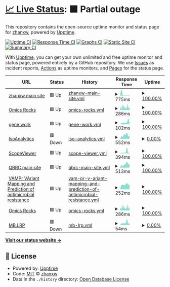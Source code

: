 # [📈 Live Status](https://demo.upptime.js.org): <!--live status--> **🟧 Partial outage**

This repository contains the open-source uptime monitor and status page for [zhanxw](http://zhanxw.com), powered by [Upptime](https://github.com/upptime/upptime).

[![Uptime CI](https://github.com/koj-co/upptime/workflows/Uptime%20CI/badge.svg)](https://github.com/koj-co/upptime/actions?query=workflow%3A%22Uptime+CI%22)
[![Response Time CI](https://github.com/koj-co/upptime/workflows/Response%20Time%20CI/badge.svg)](https://github.com/koj-co/upptime/actions?query=workflow%3A%22Response+Time+CI%22)
[![Graphs CI](https://github.com/koj-co/upptime/workflows/Graphs%20CI/badge.svg)](https://github.com/koj-co/upptime/actions?query=workflow%3A%22Graphs+CI%22)
[![Static Site CI](https://github.com/koj-co/upptime/workflows/Static%20Site%20CI/badge.svg)](https://github.com/koj-co/upptime/actions?query=workflow%3A%22Static+Site+CI%22)
[![Summary CI](https://github.com/koj-co/upptime/workflows/Summary%20CI/badge.svg)](https://github.com/koj-co/upptime/actions?query=workflow%3A%22Summary+CI%22)

With [Upptime](https://upptime.js.org), you can get your own unlimited and free uptime monitor and status page, powered entirely by a GitHub repository. We use [Issues](https://github.com/zhanxw/upptime/issues) as incident reports, [Actions](https://github.com/zhanxw/upptime/actions) as uptime monitors, and [Pages](https://demo.upptime.js.org) for the status page.

<!--start: status pages-->
<!-- This summary is generated by Upptime (https://github.com/upptime/upptime) -->
<!-- Do not edit this manually, your changes will be overwritten -->
<!-- prettier-ignore -->
| URL | Status | History | Response Time | Uptime |
| --- | ------ | ------- | ------------- | ------ |
| <img alt="" src="https://icons.duckduckgo.com/ip3/zhanxw.com.ico" height="13"> [zhanxw main site](https://zhanxw.com) | 🟩 Up | [zhanxw-main-site.yml](https://github.com/zhanxw/upptime/commits/HEAD/history/zhanxw-main-site.yml) | <details><summary><img alt="Response time graph" src="./graphs/zhanxw-main-site/response-time-week.png" height="20"> 775ms</summary><br><a href="https://zhanxw.github.io/upptime/history/zhanxw-main-site"><img alt="Response time 220" src="https://img.shields.io/endpoint?url=https%3A%2F%2Fraw.githubusercontent.com%2Fzhanxw%2Fupptime%2FHEAD%2Fapi%2Fzhanxw-main-site%2Fresponse-time.json"></a><br><a href="https://zhanxw.github.io/upptime/history/zhanxw-main-site"><img alt="24-hour response time 182" src="https://img.shields.io/endpoint?url=https%3A%2F%2Fraw.githubusercontent.com%2Fzhanxw%2Fupptime%2FHEAD%2Fapi%2Fzhanxw-main-site%2Fresponse-time-day.json"></a><br><a href="https://zhanxw.github.io/upptime/history/zhanxw-main-site"><img alt="7-day response time 775" src="https://img.shields.io/endpoint?url=https%3A%2F%2Fraw.githubusercontent.com%2Fzhanxw%2Fupptime%2FHEAD%2Fapi%2Fzhanxw-main-site%2Fresponse-time-week.json"></a><br><a href="https://zhanxw.github.io/upptime/history/zhanxw-main-site"><img alt="30-day response time 343" src="https://img.shields.io/endpoint?url=https%3A%2F%2Fraw.githubusercontent.com%2Fzhanxw%2Fupptime%2FHEAD%2Fapi%2Fzhanxw-main-site%2Fresponse-time-month.json"></a><br><a href="https://zhanxw.github.io/upptime/history/zhanxw-main-site"><img alt="1-year response time 224" src="https://img.shields.io/endpoint?url=https%3A%2F%2Fraw.githubusercontent.com%2Fzhanxw%2Fupptime%2FHEAD%2Fapi%2Fzhanxw-main-site%2Fresponse-time-year.json"></a></details> | <details><summary><a href="https://zhanxw.github.io/upptime/history/zhanxw-main-site">100.00%</a></summary><a href="https://zhanxw.github.io/upptime/history/zhanxw-main-site"><img alt="All-time uptime 99.94%" src="https://img.shields.io/endpoint?url=https%3A%2F%2Fraw.githubusercontent.com%2Fzhanxw%2Fupptime%2FHEAD%2Fapi%2Fzhanxw-main-site%2Fuptime.json"></a><br><a href="https://zhanxw.github.io/upptime/history/zhanxw-main-site"><img alt="24-hour uptime 100.00%" src="https://img.shields.io/endpoint?url=https%3A%2F%2Fraw.githubusercontent.com%2Fzhanxw%2Fupptime%2FHEAD%2Fapi%2Fzhanxw-main-site%2Fuptime-day.json"></a><br><a href="https://zhanxw.github.io/upptime/history/zhanxw-main-site"><img alt="7-day uptime 100.00%" src="https://img.shields.io/endpoint?url=https%3A%2F%2Fraw.githubusercontent.com%2Fzhanxw%2Fupptime%2FHEAD%2Fapi%2Fzhanxw-main-site%2Fuptime-week.json"></a><br><a href="https://zhanxw.github.io/upptime/history/zhanxw-main-site"><img alt="30-day uptime 100.00%" src="https://img.shields.io/endpoint?url=https%3A%2F%2Fraw.githubusercontent.com%2Fzhanxw%2Fupptime%2FHEAD%2Fapi%2Fzhanxw-main-site%2Fuptime-month.json"></a><br><a href="https://zhanxw.github.io/upptime/history/zhanxw-main-site"><img alt="1-year uptime 99.97%" src="https://img.shields.io/endpoint?url=https%3A%2F%2Fraw.githubusercontent.com%2Fzhanxw%2Fupptime%2FHEAD%2Fapi%2Fzhanxw-main-site%2Fuptime-year.json"></a></details>
| <img alt="" src="https://icons.duckduckgo.com/ip3/omics.rocks.ico" height="13"> [Omics Rocks](https://omics.rocks) | 🟩 Up | [omics-rocks.yml](https://github.com/zhanxw/upptime/commits/HEAD/history/omics-rocks.yml) | <details><summary><img alt="Response time graph" src="./graphs/omics-rocks/response-time-week.png" height="20"> 286ms</summary><br><a href="https://zhanxw.github.io/upptime/history/omics-rocks"><img alt="Response time 310" src="https://img.shields.io/endpoint?url=https%3A%2F%2Fraw.githubusercontent.com%2Fzhanxw%2Fupptime%2FHEAD%2Fapi%2Fomics-rocks%2Fresponse-time.json"></a><br><a href="https://zhanxw.github.io/upptime/history/omics-rocks"><img alt="24-hour response time 242" src="https://img.shields.io/endpoint?url=https%3A%2F%2Fraw.githubusercontent.com%2Fzhanxw%2Fupptime%2FHEAD%2Fapi%2Fomics-rocks%2Fresponse-time-day.json"></a><br><a href="https://zhanxw.github.io/upptime/history/omics-rocks"><img alt="7-day response time 286" src="https://img.shields.io/endpoint?url=https%3A%2F%2Fraw.githubusercontent.com%2Fzhanxw%2Fupptime%2FHEAD%2Fapi%2Fomics-rocks%2Fresponse-time-week.json"></a><br><a href="https://zhanxw.github.io/upptime/history/omics-rocks"><img alt="30-day response time 451" src="https://img.shields.io/endpoint?url=https%3A%2F%2Fraw.githubusercontent.com%2Fzhanxw%2Fupptime%2FHEAD%2Fapi%2Fomics-rocks%2Fresponse-time-month.json"></a><br><a href="https://zhanxw.github.io/upptime/history/omics-rocks"><img alt="1-year response time 318" src="https://img.shields.io/endpoint?url=https%3A%2F%2Fraw.githubusercontent.com%2Fzhanxw%2Fupptime%2FHEAD%2Fapi%2Fomics-rocks%2Fresponse-time-year.json"></a></details> | <details><summary><a href="https://zhanxw.github.io/upptime/history/omics-rocks">100.00%</a></summary><a href="https://zhanxw.github.io/upptime/history/omics-rocks"><img alt="All-time uptime 99.97%" src="https://img.shields.io/endpoint?url=https%3A%2F%2Fraw.githubusercontent.com%2Fzhanxw%2Fupptime%2FHEAD%2Fapi%2Fomics-rocks%2Fuptime.json"></a><br><a href="https://zhanxw.github.io/upptime/history/omics-rocks"><img alt="24-hour uptime 100.00%" src="https://img.shields.io/endpoint?url=https%3A%2F%2Fraw.githubusercontent.com%2Fzhanxw%2Fupptime%2FHEAD%2Fapi%2Fomics-rocks%2Fuptime-day.json"></a><br><a href="https://zhanxw.github.io/upptime/history/omics-rocks"><img alt="7-day uptime 100.00%" src="https://img.shields.io/endpoint?url=https%3A%2F%2Fraw.githubusercontent.com%2Fzhanxw%2Fupptime%2FHEAD%2Fapi%2Fomics-rocks%2Fuptime-week.json"></a><br><a href="https://zhanxw.github.io/upptime/history/omics-rocks"><img alt="30-day uptime 100.00%" src="https://img.shields.io/endpoint?url=https%3A%2F%2Fraw.githubusercontent.com%2Fzhanxw%2Fupptime%2FHEAD%2Fapi%2Fomics-rocks%2Fuptime-month.json"></a><br><a href="https://zhanxw.github.io/upptime/history/omics-rocks"><img alt="1-year uptime 99.99%" src="https://img.shields.io/endpoint?url=https%3A%2F%2Fraw.githubusercontent.com%2Fzhanxw%2Fupptime%2FHEAD%2Fapi%2Fomics-rocks%2Fuptime-year.json"></a></details>
| <img alt="" src="https://icons.duckduckgo.com/ip3/gene.work.ico" height="13"> [gene work](https://gene.work) | 🟩 Up | [gene-work.yml](https://github.com/zhanxw/upptime/commits/HEAD/history/gene-work.yml) | <details><summary><img alt="Response time graph" src="./graphs/gene-work/response-time-week.png" height="20"> 102ms</summary><br><a href="https://zhanxw.github.io/upptime/history/gene-work"><img alt="Response time 204" src="https://img.shields.io/endpoint?url=https%3A%2F%2Fraw.githubusercontent.com%2Fzhanxw%2Fupptime%2FHEAD%2Fapi%2Fgene-work%2Fresponse-time.json"></a><br><a href="https://zhanxw.github.io/upptime/history/gene-work"><img alt="24-hour response time 51" src="https://img.shields.io/endpoint?url=https%3A%2F%2Fraw.githubusercontent.com%2Fzhanxw%2Fupptime%2FHEAD%2Fapi%2Fgene-work%2Fresponse-time-day.json"></a><br><a href="https://zhanxw.github.io/upptime/history/gene-work"><img alt="7-day response time 102" src="https://img.shields.io/endpoint?url=https%3A%2F%2Fraw.githubusercontent.com%2Fzhanxw%2Fupptime%2FHEAD%2Fapi%2Fgene-work%2Fresponse-time-week.json"></a><br><a href="https://zhanxw.github.io/upptime/history/gene-work"><img alt="30-day response time 165" src="https://img.shields.io/endpoint?url=https%3A%2F%2Fraw.githubusercontent.com%2Fzhanxw%2Fupptime%2FHEAD%2Fapi%2Fgene-work%2Fresponse-time-month.json"></a><br><a href="https://zhanxw.github.io/upptime/history/gene-work"><img alt="1-year response time 196" src="https://img.shields.io/endpoint?url=https%3A%2F%2Fraw.githubusercontent.com%2Fzhanxw%2Fupptime%2FHEAD%2Fapi%2Fgene-work%2Fresponse-time-year.json"></a></details> | <details><summary><a href="https://zhanxw.github.io/upptime/history/gene-work">100.00%</a></summary><a href="https://zhanxw.github.io/upptime/history/gene-work"><img alt="All-time uptime 81.83%" src="https://img.shields.io/endpoint?url=https%3A%2F%2Fraw.githubusercontent.com%2Fzhanxw%2Fupptime%2FHEAD%2Fapi%2Fgene-work%2Fuptime.json"></a><br><a href="https://zhanxw.github.io/upptime/history/gene-work"><img alt="24-hour uptime 100.00%" src="https://img.shields.io/endpoint?url=https%3A%2F%2Fraw.githubusercontent.com%2Fzhanxw%2Fupptime%2FHEAD%2Fapi%2Fgene-work%2Fuptime-day.json"></a><br><a href="https://zhanxw.github.io/upptime/history/gene-work"><img alt="7-day uptime 100.00%" src="https://img.shields.io/endpoint?url=https%3A%2F%2Fraw.githubusercontent.com%2Fzhanxw%2Fupptime%2FHEAD%2Fapi%2Fgene-work%2Fuptime-week.json"></a><br><a href="https://zhanxw.github.io/upptime/history/gene-work"><img alt="30-day uptime 100.00%" src="https://img.shields.io/endpoint?url=https%3A%2F%2Fraw.githubusercontent.com%2Fzhanxw%2Fupptime%2FHEAD%2Fapi%2Fgene-work%2Fuptime-month.json"></a><br><a href="https://zhanxw.github.io/upptime/history/gene-work"><img alt="1-year uptime 100.00%" src="https://img.shields.io/endpoint?url=https%3A%2F%2Fraw.githubusercontent.com%2Fzhanxw%2Fupptime%2FHEAD%2Fapi%2Fgene-work%2Fuptime-year.json"></a></details>
| <img alt="" src="https://icons.duckduckgo.com/ip3/cdc.biohpc.swmed.edu.ico" height="13"> [IsoAnalytics](https://cdc.biohpc.swmed.edu/isoplexis/) | 🟥 Down | [iso-analytics.yml](https://github.com/zhanxw/upptime/commits/HEAD/history/iso-analytics.yml) | <details><summary><img alt="Response time graph" src="./graphs/iso-analytics/response-time-week.png" height="20"> 552ms</summary><br><a href="https://zhanxw.github.io/upptime/history/iso-analytics"><img alt="Response time 366" src="https://img.shields.io/endpoint?url=https%3A%2F%2Fraw.githubusercontent.com%2Fzhanxw%2Fupptime%2FHEAD%2Fapi%2Fiso-analytics%2Fresponse-time.json"></a><br><a href="https://zhanxw.github.io/upptime/history/iso-analytics"><img alt="24-hour response time 487" src="https://img.shields.io/endpoint?url=https%3A%2F%2Fraw.githubusercontent.com%2Fzhanxw%2Fupptime%2FHEAD%2Fapi%2Fiso-analytics%2Fresponse-time-day.json"></a><br><a href="https://zhanxw.github.io/upptime/history/iso-analytics"><img alt="7-day response time 552" src="https://img.shields.io/endpoint?url=https%3A%2F%2Fraw.githubusercontent.com%2Fzhanxw%2Fupptime%2FHEAD%2Fapi%2Fiso-analytics%2Fresponse-time-week.json"></a><br><a href="https://zhanxw.github.io/upptime/history/iso-analytics"><img alt="30-day response time 414" src="https://img.shields.io/endpoint?url=https%3A%2F%2Fraw.githubusercontent.com%2Fzhanxw%2Fupptime%2FHEAD%2Fapi%2Fiso-analytics%2Fresponse-time-month.json"></a><br><a href="https://zhanxw.github.io/upptime/history/iso-analytics"><img alt="1-year response time 390" src="https://img.shields.io/endpoint?url=https%3A%2F%2Fraw.githubusercontent.com%2Fzhanxw%2Fupptime%2FHEAD%2Fapi%2Fiso-analytics%2Fresponse-time-year.json"></a></details> | <details><summary><a href="https://zhanxw.github.io/upptime/history/iso-analytics">0.00%</a></summary><a href="https://zhanxw.github.io/upptime/history/iso-analytics"><img alt="All-time uptime 80.22%" src="https://img.shields.io/endpoint?url=https%3A%2F%2Fraw.githubusercontent.com%2Fzhanxw%2Fupptime%2FHEAD%2Fapi%2Fiso-analytics%2Fuptime.json"></a><br><a href="https://zhanxw.github.io/upptime/history/iso-analytics"><img alt="24-hour uptime 0.00%" src="https://img.shields.io/endpoint?url=https%3A%2F%2Fraw.githubusercontent.com%2Fzhanxw%2Fupptime%2FHEAD%2Fapi%2Fiso-analytics%2Fuptime-day.json"></a><br><a href="https://zhanxw.github.io/upptime/history/iso-analytics"><img alt="7-day uptime 0.00%" src="https://img.shields.io/endpoint?url=https%3A%2F%2Fraw.githubusercontent.com%2Fzhanxw%2Fupptime%2FHEAD%2Fapi%2Fiso-analytics%2Fuptime-week.json"></a><br><a href="https://zhanxw.github.io/upptime/history/iso-analytics"><img alt="30-day uptime 0.00%" src="https://img.shields.io/endpoint?url=https%3A%2F%2Fraw.githubusercontent.com%2Fzhanxw%2Fupptime%2FHEAD%2Fapi%2Fiso-analytics%2Fuptime-month.json"></a><br><a href="https://zhanxw.github.io/upptime/history/iso-analytics"><img alt="1-year uptime 71.05%" src="https://img.shields.io/endpoint?url=https%3A%2F%2Fraw.githubusercontent.com%2Fzhanxw%2Fupptime%2FHEAD%2Fapi%2Fiso-analytics%2Fuptime-year.json"></a></details>
| <img alt="" src="https://icons.duckduckgo.com/ip3/cdc.biohpc.swmed.edu.ico" height="13"> [ScopeViewer](https://cdc.biohpc.swmed.edu/scopeviewer/) | 🟩 Up | [scope-viewer.yml](https://github.com/zhanxw/upptime/commits/HEAD/history/scope-viewer.yml) | <details><summary><img alt="Response time graph" src="./graphs/scope-viewer/response-time-week.png" height="20"> 394ms</summary><br><a href="https://zhanxw.github.io/upptime/history/scope-viewer"><img alt="Response time 52" src="https://img.shields.io/endpoint?url=https%3A%2F%2Fraw.githubusercontent.com%2Fzhanxw%2Fupptime%2FHEAD%2Fapi%2Fscope-viewer%2Fresponse-time.json"></a><br><a href="https://zhanxw.github.io/upptime/history/scope-viewer"><img alt="24-hour response time 184" src="https://img.shields.io/endpoint?url=https%3A%2F%2Fraw.githubusercontent.com%2Fzhanxw%2Fupptime%2FHEAD%2Fapi%2Fscope-viewer%2Fresponse-time-day.json"></a><br><a href="https://zhanxw.github.io/upptime/history/scope-viewer"><img alt="7-day response time 394" src="https://img.shields.io/endpoint?url=https%3A%2F%2Fraw.githubusercontent.com%2Fzhanxw%2Fupptime%2FHEAD%2Fapi%2Fscope-viewer%2Fresponse-time-week.json"></a><br><a href="https://zhanxw.github.io/upptime/history/scope-viewer"><img alt="30-day response time 237" src="https://img.shields.io/endpoint?url=https%3A%2F%2Fraw.githubusercontent.com%2Fzhanxw%2Fupptime%2FHEAD%2Fapi%2Fscope-viewer%2Fresponse-time-month.json"></a><br><a href="https://zhanxw.github.io/upptime/history/scope-viewer"><img alt="1-year response time 61" src="https://img.shields.io/endpoint?url=https%3A%2F%2Fraw.githubusercontent.com%2Fzhanxw%2Fupptime%2FHEAD%2Fapi%2Fscope-viewer%2Fresponse-time-year.json"></a></details> | <details><summary><a href="https://zhanxw.github.io/upptime/history/scope-viewer">100.00%</a></summary><a href="https://zhanxw.github.io/upptime/history/scope-viewer"><img alt="All-time uptime 88.39%" src="https://img.shields.io/endpoint?url=https%3A%2F%2Fraw.githubusercontent.com%2Fzhanxw%2Fupptime%2FHEAD%2Fapi%2Fscope-viewer%2Fuptime.json"></a><br><a href="https://zhanxw.github.io/upptime/history/scope-viewer"><img alt="24-hour uptime 100.00%" src="https://img.shields.io/endpoint?url=https%3A%2F%2Fraw.githubusercontent.com%2Fzhanxw%2Fupptime%2FHEAD%2Fapi%2Fscope-viewer%2Fuptime-day.json"></a><br><a href="https://zhanxw.github.io/upptime/history/scope-viewer"><img alt="7-day uptime 100.00%" src="https://img.shields.io/endpoint?url=https%3A%2F%2Fraw.githubusercontent.com%2Fzhanxw%2Fupptime%2FHEAD%2Fapi%2Fscope-viewer%2Fuptime-week.json"></a><br><a href="https://zhanxw.github.io/upptime/history/scope-viewer"><img alt="30-day uptime 100.00%" src="https://img.shields.io/endpoint?url=https%3A%2F%2Fraw.githubusercontent.com%2Fzhanxw%2Fupptime%2FHEAD%2Fapi%2Fscope-viewer%2Fuptime-month.json"></a><br><a href="https://zhanxw.github.io/upptime/history/scope-viewer"><img alt="1-year uptime 79.41%" src="https://img.shields.io/endpoint?url=https%3A%2F%2Fraw.githubusercontent.com%2Fzhanxw%2Fupptime%2FHEAD%2Fapi%2Fscope-viewer%2Fuptime-year.json"></a></details>
| <img alt="" src="https://icons.duckduckgo.com/ip3/qbrc.swmed.edu.ico" height="13"> [QBRC main site](https://qbrc.swmed.edu) | 🟩 Up | [qbrc-main-site.yml](https://github.com/zhanxw/upptime/commits/HEAD/history/qbrc-main-site.yml) | <details><summary><img alt="Response time graph" src="./graphs/qbrc-main-site/response-time-week.png" height="20"> 513ms</summary><br><a href="https://zhanxw.github.io/upptime/history/qbrc-main-site"><img alt="Response time 344" src="https://img.shields.io/endpoint?url=https%3A%2F%2Fraw.githubusercontent.com%2Fzhanxw%2Fupptime%2FHEAD%2Fapi%2Fqbrc-main-site%2Fresponse-time.json"></a><br><a href="https://zhanxw.github.io/upptime/history/qbrc-main-site"><img alt="24-hour response time 438" src="https://img.shields.io/endpoint?url=https%3A%2F%2Fraw.githubusercontent.com%2Fzhanxw%2Fupptime%2FHEAD%2Fapi%2Fqbrc-main-site%2Fresponse-time-day.json"></a><br><a href="https://zhanxw.github.io/upptime/history/qbrc-main-site"><img alt="7-day response time 513" src="https://img.shields.io/endpoint?url=https%3A%2F%2Fraw.githubusercontent.com%2Fzhanxw%2Fupptime%2FHEAD%2Fapi%2Fqbrc-main-site%2Fresponse-time-week.json"></a><br><a href="https://zhanxw.github.io/upptime/history/qbrc-main-site"><img alt="30-day response time 384" src="https://img.shields.io/endpoint?url=https%3A%2F%2Fraw.githubusercontent.com%2Fzhanxw%2Fupptime%2FHEAD%2Fapi%2Fqbrc-main-site%2Fresponse-time-month.json"></a><br><a href="https://zhanxw.github.io/upptime/history/qbrc-main-site"><img alt="1-year response time 354" src="https://img.shields.io/endpoint?url=https%3A%2F%2Fraw.githubusercontent.com%2Fzhanxw%2Fupptime%2FHEAD%2Fapi%2Fqbrc-main-site%2Fresponse-time-year.json"></a></details> | <details><summary><a href="https://zhanxw.github.io/upptime/history/qbrc-main-site">100.00%</a></summary><a href="https://zhanxw.github.io/upptime/history/qbrc-main-site"><img alt="All-time uptime 99.40%" src="https://img.shields.io/endpoint?url=https%3A%2F%2Fraw.githubusercontent.com%2Fzhanxw%2Fupptime%2FHEAD%2Fapi%2Fqbrc-main-site%2Fuptime.json"></a><br><a href="https://zhanxw.github.io/upptime/history/qbrc-main-site"><img alt="24-hour uptime 100.00%" src="https://img.shields.io/endpoint?url=https%3A%2F%2Fraw.githubusercontent.com%2Fzhanxw%2Fupptime%2FHEAD%2Fapi%2Fqbrc-main-site%2Fuptime-day.json"></a><br><a href="https://zhanxw.github.io/upptime/history/qbrc-main-site"><img alt="7-day uptime 100.00%" src="https://img.shields.io/endpoint?url=https%3A%2F%2Fraw.githubusercontent.com%2Fzhanxw%2Fupptime%2FHEAD%2Fapi%2Fqbrc-main-site%2Fuptime-week.json"></a><br><a href="https://zhanxw.github.io/upptime/history/qbrc-main-site"><img alt="30-day uptime 100.00%" src="https://img.shields.io/endpoint?url=https%3A%2F%2Fraw.githubusercontent.com%2Fzhanxw%2Fupptime%2FHEAD%2Fapi%2Fqbrc-main-site%2Fuptime-month.json"></a><br><a href="https://zhanxw.github.io/upptime/history/qbrc-main-site"><img alt="1-year uptime 99.72%" src="https://img.shields.io/endpoint?url=https%3A%2F%2Fraw.githubusercontent.com%2Fzhanxw%2Fupptime%2FHEAD%2Fapi%2Fqbrc-main-site%2Fuptime-year.json"></a></details>
| <img alt="" src="https://icons.duckduckgo.com/ip3/cdc.biohpc.swmed.edu.ico" height="13"> [VAMPr VAriant Mapping and Prediction of antimicrobial resistance](https://cdc.biohpc.swmed.edu/VAMPr/VAMPr.cgi) | 🟩 Up | [vam-pr-v-ariant-mapping-and-prediction-of-antimicrobial-resistance.yml](https://github.com/zhanxw/upptime/commits/HEAD/history/vam-pr-v-ariant-mapping-and-prediction-of-antimicrobial-resistance.yml) | <details><summary><img alt="Response time graph" src="./graphs/vam-pr-v-ariant-mapping-and-prediction-of-antimicrobial-resistance/response-time-week.png" height="20"> 252ms</summary><br><a href="https://zhanxw.github.io/upptime/history/vam-pr-v-ariant-mapping-and-prediction-of-antimicrobial-resistance"><img alt="Response time 226" src="https://img.shields.io/endpoint?url=https%3A%2F%2Fraw.githubusercontent.com%2Fzhanxw%2Fupptime%2FHEAD%2Fapi%2Fvam-pr-v-ariant-mapping-and-prediction-of-antimicrobial-resistance%2Fresponse-time.json"></a><br><a href="https://zhanxw.github.io/upptime/history/vam-pr-v-ariant-mapping-and-prediction-of-antimicrobial-resistance"><img alt="24-hour response time 254" src="https://img.shields.io/endpoint?url=https%3A%2F%2Fraw.githubusercontent.com%2Fzhanxw%2Fupptime%2FHEAD%2Fapi%2Fvam-pr-v-ariant-mapping-and-prediction-of-antimicrobial-resistance%2Fresponse-time-day.json"></a><br><a href="https://zhanxw.github.io/upptime/history/vam-pr-v-ariant-mapping-and-prediction-of-antimicrobial-resistance"><img alt="7-day response time 252" src="https://img.shields.io/endpoint?url=https%3A%2F%2Fraw.githubusercontent.com%2Fzhanxw%2Fupptime%2FHEAD%2Fapi%2Fvam-pr-v-ariant-mapping-and-prediction-of-antimicrobial-resistance%2Fresponse-time-week.json"></a><br><a href="https://zhanxw.github.io/upptime/history/vam-pr-v-ariant-mapping-and-prediction-of-antimicrobial-resistance"><img alt="30-day response time 230" src="https://img.shields.io/endpoint?url=https%3A%2F%2Fraw.githubusercontent.com%2Fzhanxw%2Fupptime%2FHEAD%2Fapi%2Fvam-pr-v-ariant-mapping-and-prediction-of-antimicrobial-resistance%2Fresponse-time-month.json"></a><br><a href="https://zhanxw.github.io/upptime/history/vam-pr-v-ariant-mapping-and-prediction-of-antimicrobial-resistance"><img alt="1-year response time 230" src="https://img.shields.io/endpoint?url=https%3A%2F%2Fraw.githubusercontent.com%2Fzhanxw%2Fupptime%2FHEAD%2Fapi%2Fvam-pr-v-ariant-mapping-and-prediction-of-antimicrobial-resistance%2Fresponse-time-year.json"></a></details> | <details><summary><a href="https://zhanxw.github.io/upptime/history/vam-pr-v-ariant-mapping-and-prediction-of-antimicrobial-resistance">100.00%</a></summary><a href="https://zhanxw.github.io/upptime/history/vam-pr-v-ariant-mapping-and-prediction-of-antimicrobial-resistance"><img alt="All-time uptime 100.00%" src="https://img.shields.io/endpoint?url=https%3A%2F%2Fraw.githubusercontent.com%2Fzhanxw%2Fupptime%2FHEAD%2Fapi%2Fvam-pr-v-ariant-mapping-and-prediction-of-antimicrobial-resistance%2Fuptime.json"></a><br><a href="https://zhanxw.github.io/upptime/history/vam-pr-v-ariant-mapping-and-prediction-of-antimicrobial-resistance"><img alt="24-hour uptime 100.00%" src="https://img.shields.io/endpoint?url=https%3A%2F%2Fraw.githubusercontent.com%2Fzhanxw%2Fupptime%2FHEAD%2Fapi%2Fvam-pr-v-ariant-mapping-and-prediction-of-antimicrobial-resistance%2Fuptime-day.json"></a><br><a href="https://zhanxw.github.io/upptime/history/vam-pr-v-ariant-mapping-and-prediction-of-antimicrobial-resistance"><img alt="7-day uptime 100.00%" src="https://img.shields.io/endpoint?url=https%3A%2F%2Fraw.githubusercontent.com%2Fzhanxw%2Fupptime%2FHEAD%2Fapi%2Fvam-pr-v-ariant-mapping-and-prediction-of-antimicrobial-resistance%2Fuptime-week.json"></a><br><a href="https://zhanxw.github.io/upptime/history/vam-pr-v-ariant-mapping-and-prediction-of-antimicrobial-resistance"><img alt="30-day uptime 100.00%" src="https://img.shields.io/endpoint?url=https%3A%2F%2Fraw.githubusercontent.com%2Fzhanxw%2Fupptime%2FHEAD%2Fapi%2Fvam-pr-v-ariant-mapping-and-prediction-of-antimicrobial-resistance%2Fuptime-month.json"></a><br><a href="https://zhanxw.github.io/upptime/history/vam-pr-v-ariant-mapping-and-prediction-of-antimicrobial-resistance"><img alt="1-year uptime 100.00%" src="https://img.shields.io/endpoint?url=https%3A%2F%2Fraw.githubusercontent.com%2Fzhanxw%2Fupptime%2FHEAD%2Fapi%2Fvam-pr-v-ariant-mapping-and-prediction-of-antimicrobial-resistance%2Fuptime-year.json"></a></details>
| <img alt="" src="https://icons.duckduckgo.com/ip3/omics.rocks.ico" height="13"> [Omics Rocks](https://omics.rocks) | 🟩 Up | [omics-rocks.yml](https://github.com/zhanxw/upptime/commits/HEAD/history/omics-rocks.yml) | <details><summary><img alt="Response time graph" src="./graphs/omics-rocks/response-time-week.png" height="20"> 286ms</summary><br><a href="https://zhanxw.github.io/upptime/history/omics-rocks"><img alt="Response time 310" src="https://img.shields.io/endpoint?url=https%3A%2F%2Fraw.githubusercontent.com%2Fzhanxw%2Fupptime%2FHEAD%2Fapi%2Fomics-rocks%2Fresponse-time.json"></a><br><a href="https://zhanxw.github.io/upptime/history/omics-rocks"><img alt="24-hour response time 242" src="https://img.shields.io/endpoint?url=https%3A%2F%2Fraw.githubusercontent.com%2Fzhanxw%2Fupptime%2FHEAD%2Fapi%2Fomics-rocks%2Fresponse-time-day.json"></a><br><a href="https://zhanxw.github.io/upptime/history/omics-rocks"><img alt="7-day response time 286" src="https://img.shields.io/endpoint?url=https%3A%2F%2Fraw.githubusercontent.com%2Fzhanxw%2Fupptime%2FHEAD%2Fapi%2Fomics-rocks%2Fresponse-time-week.json"></a><br><a href="https://zhanxw.github.io/upptime/history/omics-rocks"><img alt="30-day response time 451" src="https://img.shields.io/endpoint?url=https%3A%2F%2Fraw.githubusercontent.com%2Fzhanxw%2Fupptime%2FHEAD%2Fapi%2Fomics-rocks%2Fresponse-time-month.json"></a><br><a href="https://zhanxw.github.io/upptime/history/omics-rocks"><img alt="1-year response time 318" src="https://img.shields.io/endpoint?url=https%3A%2F%2Fraw.githubusercontent.com%2Fzhanxw%2Fupptime%2FHEAD%2Fapi%2Fomics-rocks%2Fresponse-time-year.json"></a></details> | <details><summary><a href="https://zhanxw.github.io/upptime/history/omics-rocks">100.00%</a></summary><a href="https://zhanxw.github.io/upptime/history/omics-rocks"><img alt="All-time uptime 99.97%" src="https://img.shields.io/endpoint?url=https%3A%2F%2Fraw.githubusercontent.com%2Fzhanxw%2Fupptime%2FHEAD%2Fapi%2Fomics-rocks%2Fuptime.json"></a><br><a href="https://zhanxw.github.io/upptime/history/omics-rocks"><img alt="24-hour uptime 100.00%" src="https://img.shields.io/endpoint?url=https%3A%2F%2Fraw.githubusercontent.com%2Fzhanxw%2Fupptime%2FHEAD%2Fapi%2Fomics-rocks%2Fuptime-day.json"></a><br><a href="https://zhanxw.github.io/upptime/history/omics-rocks"><img alt="7-day uptime 100.00%" src="https://img.shields.io/endpoint?url=https%3A%2F%2Fraw.githubusercontent.com%2Fzhanxw%2Fupptime%2FHEAD%2Fapi%2Fomics-rocks%2Fuptime-week.json"></a><br><a href="https://zhanxw.github.io/upptime/history/omics-rocks"><img alt="30-day uptime 100.00%" src="https://img.shields.io/endpoint?url=https%3A%2F%2Fraw.githubusercontent.com%2Fzhanxw%2Fupptime%2FHEAD%2Fapi%2Fomics-rocks%2Fuptime-month.json"></a><br><a href="https://zhanxw.github.io/upptime/history/omics-rocks"><img alt="1-year uptime 99.99%" src="https://img.shields.io/endpoint?url=https%3A%2F%2Fraw.githubusercontent.com%2Fzhanxw%2Fupptime%2FHEAD%2Fapi%2Fomics-rocks%2Fuptime-year.json"></a></details>
| <img alt="" src="https://icons.duckduckgo.com/ip3/cdc.biohpc.swmed.edu.ico" height="13"> [MB.LRP](https://cdc.biohpc.swmed.edu/mblrp/) | 🟥 Down | [mb-lrp.yml](https://github.com/zhanxw/upptime/commits/HEAD/history/mb-lrp.yml) | <details><summary><img alt="Response time graph" src="./graphs/mb-lrp/response-time-week.png" height="20"> 54ms</summary><br><a href="https://zhanxw.github.io/upptime/history/mb-lrp"><img alt="Response time 42" src="https://img.shields.io/endpoint?url=https%3A%2F%2Fraw.githubusercontent.com%2Fzhanxw%2Fupptime%2FHEAD%2Fapi%2Fmb-lrp%2Fresponse-time.json"></a><br><a href="https://zhanxw.github.io/upptime/history/mb-lrp"><img alt="24-hour response time 38" src="https://img.shields.io/endpoint?url=https%3A%2F%2Fraw.githubusercontent.com%2Fzhanxw%2Fupptime%2FHEAD%2Fapi%2Fmb-lrp%2Fresponse-time-day.json"></a><br><a href="https://zhanxw.github.io/upptime/history/mb-lrp"><img alt="7-day response time 54" src="https://img.shields.io/endpoint?url=https%3A%2F%2Fraw.githubusercontent.com%2Fzhanxw%2Fupptime%2FHEAD%2Fapi%2Fmb-lrp%2Fresponse-time-week.json"></a><br><a href="https://zhanxw.github.io/upptime/history/mb-lrp"><img alt="30-day response time 43" src="https://img.shields.io/endpoint?url=https%3A%2F%2Fraw.githubusercontent.com%2Fzhanxw%2Fupptime%2FHEAD%2Fapi%2Fmb-lrp%2Fresponse-time-month.json"></a><br><a href="https://zhanxw.github.io/upptime/history/mb-lrp"><img alt="1-year response time 44" src="https://img.shields.io/endpoint?url=https%3A%2F%2Fraw.githubusercontent.com%2Fzhanxw%2Fupptime%2FHEAD%2Fapi%2Fmb-lrp%2Fresponse-time-year.json"></a></details> | <details><summary><a href="https://zhanxw.github.io/upptime/history/mb-lrp">0.00%</a></summary><a href="https://zhanxw.github.io/upptime/history/mb-lrp"><img alt="All-time uptime 81.16%" src="https://img.shields.io/endpoint?url=https%3A%2F%2Fraw.githubusercontent.com%2Fzhanxw%2Fupptime%2FHEAD%2Fapi%2Fmb-lrp%2Fuptime.json"></a><br><a href="https://zhanxw.github.io/upptime/history/mb-lrp"><img alt="24-hour uptime 0.00%" src="https://img.shields.io/endpoint?url=https%3A%2F%2Fraw.githubusercontent.com%2Fzhanxw%2Fupptime%2FHEAD%2Fapi%2Fmb-lrp%2Fuptime-day.json"></a><br><a href="https://zhanxw.github.io/upptime/history/mb-lrp"><img alt="7-day uptime 0.00%" src="https://img.shields.io/endpoint?url=https%3A%2F%2Fraw.githubusercontent.com%2Fzhanxw%2Fupptime%2FHEAD%2Fapi%2Fmb-lrp%2Fuptime-week.json"></a><br><a href="https://zhanxw.github.io/upptime/history/mb-lrp"><img alt="30-day uptime 0.00%" src="https://img.shields.io/endpoint?url=https%3A%2F%2Fraw.githubusercontent.com%2Fzhanxw%2Fupptime%2FHEAD%2Fapi%2Fmb-lrp%2Fuptime-month.json"></a><br><a href="https://zhanxw.github.io/upptime/history/mb-lrp"><img alt="1-year uptime 71.07%" src="https://img.shields.io/endpoint?url=https%3A%2F%2Fraw.githubusercontent.com%2Fzhanxw%2Fupptime%2FHEAD%2Fapi%2Fmb-lrp%2Fuptime-year.json"></a></details>

<!--end: status pages-->

[**Visit our status website →**](https://demo.upptime.js.org)

## 📄 License

- Powered by: [Upptime](https://github.com/upptime/upptime)
- Code: [MIT](./LICENSE) © [zhanxw](http://zhanxw.com)
- Data in the `./history` directory: [Open Database License](https://opendatacommons.org/licenses/odbl/1-0/)
